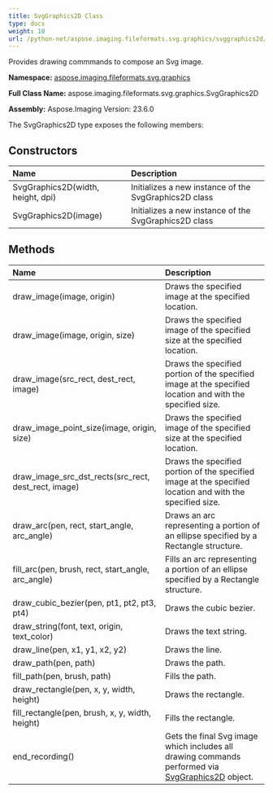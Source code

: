 ```yaml
---
title: SvgGraphics2D Class
type: docs
weight: 10
url: /python-net/aspose.imaging.fileformats.svg.graphics/svggraphics2d/
---
```


Provides drawing commmands to compose an Svg image.

**Namespace:** [aspose.imaging.fileformats.svg.graphics](/imaging/python-net/aspose.imaging.fileformats.svg.graphics/)

**Full Class Name:** aspose.imaging.fileformats.svg.graphics.SvgGraphics2D

**Assembly:**  Aspose.Imaging Version: 23.6.0

The SvgGraphics2D type exposes the following members:
## **Constructors**
|**Name**|**Description**|
| :- | :- |
|SvgGraphics2D(width, height, dpi)|Initializes a new instance of the SvgGraphics2D class|
|SvgGraphics2D(image)|Initializes a new instance of the SvgGraphics2D class|
## **Methods**
|**Name**|**Description**|
| :- | :- |
|draw_image(image, origin)|Draws the specified image at the specified location.|
|draw_image(image, origin, size)|Draws the specified image of the specified size at the specified location.|
|draw_image(src_rect, dest_rect, image)|Draws the specified portion of the specified image at the specified location and with the specified size.|
|draw_image_point_size(image, origin, size)|Draws the specified image of the specified size at the specified location.|
|draw_image_src_dst_rects(src_rect, dest_rect, image)|Draws the specified portion of the specified image at the specified location and with the specified size.|
|draw_arc(pen, rect, start_angle, arc_angle)|Draws an arc representing a portion of an ellipse specified by a Rectangle structure.|
|fill_arc(pen, brush, rect, start_angle, arc_angle)|Fills an arc representing a portion of an ellipse specified by a Rectangle structure.|
|draw_cubic_bezier(pen, pt1, pt2, pt3, pt4)|Draws the cubic bezier.|
|draw_string(font, text, origin, text_color)|Draws the text string.|
|draw_line(pen, x1, y1, x2, y2)|Draws the line.|
|draw_path(pen, path)|Draws the path.|
|fill_path(pen, brush, path)|Fills the path.|
|draw_rectangle(pen, x, y, width, height)|Draws the rectangle.|
|fill_rectangle(pen, brush, x, y, width, height)|Fills the rectangle.|
|end_recording()|Gets the final Svg image which includes all drawing commands performed via [SvgGraphics2D](/imaging/python-net/aspose.imaging.fileformats.svg.graphics/svggraphics2d/) object.|
